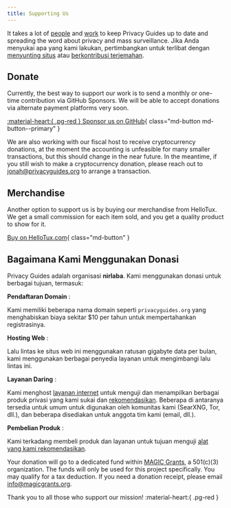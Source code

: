 ```yaml
---
title: Supporting Us
---
```


<!-- markdownlint-disable MD036 -->
It takes a lot of [people](contributors.md) and [work](https://github.com/privacyguides/privacyguides.org/pulse/monthly) to keep Privacy Guides up to date and spreading the word about privacy and mass surveillance. Jika Anda menyukai apa yang kami lakukan, pertimbangkan untuk terlibat dengan [menyunting situs](https://github.com/privacyguides/privacyguides.org) atau [berkontribusi terjemahan](https://crowdin.com/project/privacyguides).

## Donate

Currently, the best way to support our work is to send a monthly or one-time contribution via GitHub Sponsors. We will be able to accept donations via alternate payment platforms very soon.

[:material-heart:{ .pg-red } Sponsor us on GitHub](https://github.com/sponsors/privacyguides){ class="md-button md-button--primary" }

We are also working with our fiscal host to receive cryptocurrency donations, at the moment the accounting is unfeasible for many smaller transactions, but this should change in the near future. In the meantime, if you still wish to make a cryptocurrency donation, please reach out to [jonah@privacyguides.org](mailto:jonah@privacyguides.org) to arrange a transaction.

## Merchandise

Another option to support us is by buying our merchandise from HelloTux. We get a small commission for each item sold, and you get a quality product to show for it.

[Buy on HelloTux.com](https://hellotux.com/privacyguides){ class="md-button" }

## Bagaimana Kami Menggunakan Donasi

Privacy Guides adalah organisasi **nirlaba**. Kami menggunakan donasi untuk berbagai tujuan, termasuk:

**Pendaftaran Domain**
:

Kami memiliki beberapa nama domain seperti `privacyguides.org` yang menghabiskan biaya sekitar $10 per tahun untuk mempertahankan registrasinya.

**Hosting Web**
:

Lalu lintas ke situs web ini menggunakan ratusan gigabyte data per bulan, kami menggunakan berbagai penyedia layanan untuk mengimbangi lalu lintas ini.

**Layanan Daring**
:

Kami menghost [layanan internet](https://privacyguides.net) untuk menguji dan menampilkan berbagai produk privasi yang kami sukai dan [rekomendasikan](../tools.md). Beberapa di antaranya tersedia untuk umum untuk digunakan oleh komunitas kami (SearXNG, Tor, dll.), dan beberapa disediakan untuk anggota tim kami (email, dll.).

**Pembelian Produk**
:

Kami terkadang membeli produk dan layanan untuk tujuan menguji [alat yang kami rekomendasikan](../tools.md).

Your donation will go to a dedicated fund within [MAGIC Grants](https://magicgrants.org/), a 501(c)(3) organization. The funds will only be used for this project specifically. You may qualify for a tax deduction. If you need a donation receipt, please email <info@magicgrants.org>.

Thank you to all those who support our mission! :material-heart:{ .pg-red }
